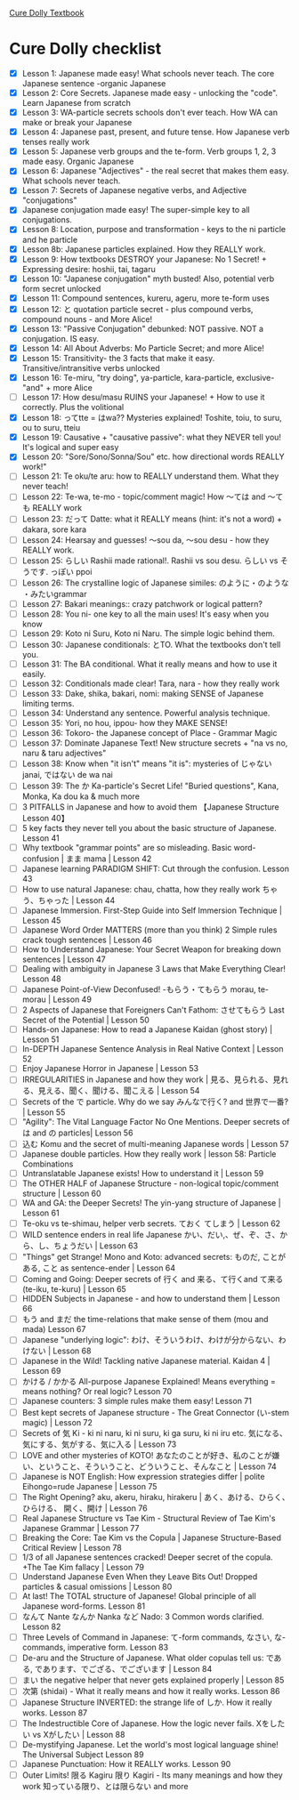 [Cure Dolly Textbook](https://docs.google.com/document/d/1OwVPStFrXRjXvzmrFQUfXpEiPNspYq6JYxA4zDTlhPM/edit)
# Cure Dolly checklist
- [x] Lesson 1: Japanese made easy! What schools never teach. The core Japanese sentence -organic Japanese
- [x] Lesson 2: Core Secrets. Japanese made easy - unlocking the "code". Learn Japanese from scratch
- [x] Lesson 3: WA-particle secrets schools don't ever teach. How WA can make or break your Japanese
- [x] Lesson 4: Japanese past, present, and future tense. How Japanese verb tenses really work
- [x] Lesson 5: Japanese verb groups and the te-form. Verb groups 1, 2, 3 made easy. Organic Japanese
- [x] Lesson 6: Japanese "Adjectives" - the real secret that makes them easy. What schools never teach.
- [x] Lesson 7: Secrets of Japanese negative verbs, and Adjective "conjugations"
- [x] Japanese conjugation made easy! The super-simple key to all conjugations.
- [x] Lesson 8: Location, purpose and transformation - keys to the ni particle and he particle
- [x] Lesson 8b: Japanese particles explained. How they REALLY work.
- [x] Lesson 9: How textbooks DESTROY your Japanese: No 1 Secret! + Expressing desire: hoshii, tai, tagaru
- [x] Lesson 10: "Japanese conjugation" myth busted! Also, potential verb form secret unlocked
- [x] Lesson 11:  Compound sentences, kureru, ageru, more te-form uses
- [x] Lesson 12: と quotation particle secret - plus compound verbs, compound nouns - and More Alice!
- [x] Lesson 13: "Passive Conjugation" debunked: NOT passive. NOT a conjugation. IS easy.
- [x] Lesson 14: All About Adverbs: Mo Particle Secret; and more Alice!
- [x] Lesson 15: Transitivity- the 3 facts that make it easy. Transitive/intransitive verbs unlocked
- [x] Lesson 16: Te-miru, "try doing", ya-particle, kara-particle, exclusive-"and" + more Alice
- [ ] Lesson 17: How desu/masu RUINS your Japanese! + How to use it correctly. Plus the volitional
- [x] Lesson 18: ってtte = はwa?? Mysteries explained! Toshite, toiu, to suru, ou to suru, tteiu
- [x] Lesson 19: Causative + "causative passive": what they NEVER tell you! It's logical and super easy
- [x] Lesson 20:  "Sore/Sono/Sonna/Sou" etc. how directional words REALLY work!"
- [ ] Lesson 21: Te oku/te aru: how to REALLY understand them. What they never teach!
- [ ] Lesson 22: Te-wa, te-mo - topic/comment magic! How 〜ては and 〜ても REALLY work
- [ ] Lesson 23: だって Datte: what it REALLY means (hint: it's not a word) + dakara, sore kara
- [ ] Lesson 24: Hearsay and guesses!  〜sou da, 〜sou desu - how they REALLY work.
- [ ] Lesson 25: らしい Rashii made rational!. Rashii vs sou desu. らしい vs そうです. っぽい ppoi
- [ ] Lesson 26: The crystalline logic of Japanese similes: のように・のような ・みたいgrammar
- [ ] Lesson 27: Bakari meanings:: crazy patchwork or logical pattern?
- [ ] Lesson 28: You ni- one key to all the main uses! It's easy when you know
- [ ] Lesson 29: Koto ni Suru, Koto ni Naru. The simple logic behind them.
- [ ] Lesson 30: Japanese conditionals: とTO. What the textbooks don't tell you.
- [ ] Lesson 31: The BA conditional. What it really means and how to use it easily.
- [ ] Lesson 32: Conditionals made clear!  Tara, nara - how they really work
- [ ] Lesson 33: Dake, shika, bakari, nomi: making SENSE of Japanese limiting terms.
- [ ] Lesson 34: Understand any sentence. Powerful analysis technique.
- [ ] Lesson 35: Yori, no hou, ippou- how they MAKE SENSE!
- [ ] Lesson 36: Tokoro- the Japanese concept of Place - Grammar Magic
- [ ] Lesson 37: Dominate Japanese Text! New structure secrets + "na vs no, naru & taru adjectives"
- [ ] Lesson 38: Know when "it isn't" means "it is": mysteries of じゃない janai, ではない de wa nai
- [ ] Lesson 39: The か Ka-particle's Secret Life! "Buried questions", Kana, Monka, Ka dou ka & much more
- [ ] 3 PITFALLS in Japanese and how to avoid them 【Japanese Structure Lesson 40】
- [ ] 5 key facts they never tell you about the basic structure of Japanese. Lesson 41
- [ ] Why textbook "grammar points" are so misleading. Basic word-confusion | まま mama | Lesson 42
- [ ] Japanese learning PARADIGM SHIFT: Cut through the confusion. Lesson 43
- [ ] How to use natural Japanese: chau, chatta, how they really work  ちゃう、ちゃった | Lesson 44
- [ ] Japanese Immersion. First-Step Guide into Self Immersion Technique | Lesson 45
- [ ] Japanese Word Order MATTERS (more than you think) 2 Simple rules crack tough sentences | Lesson 46
- [ ] How to Understand Japanese: Your Secret Weapon for breaking down sentences | Lesson 47
- [ ] Dealing with ambiguity in Japanese 3 Laws that Make Everything Clear! Lesson 48
- [ ] Japanese Point-of-View Deconfused! -もらう・てもらう morau, te-morau | Lesson 49
- [ ] 2 Aspects of Japanese that Foreigners Can't Fathom: させてもらう Last Secret of the Potential | Lesson 50
- [ ] Hands-on Japanese: How to read a Japanese Kaidan (ghost story) | Lesson 51
- [ ] In-DEPTH Japanese Sentence Analysis in Real Native Context | Lesson 52
- [ ] Enjoy Japanese Horror in Japanese  | Lesson 53
- [ ] IRREGULARITIES in Japanese and how they work | 見る、見られる、見れる、見える、聞く、聞ける、聞こえる | Lesson 54
- [ ] Secrets of the で particle. Why do we say みんなで行く? and 世界で一番? | Lesson 55
- [ ] "Agility": The Vital Language Factor No One Mentions. Deeper secrets of は and の particles| Lesson 56
- [ ] 込む Komu and the secret of multi-meaning Japanese words | Lesson 57
- [ ] Japanese double particles. How they really work | lesson 58: Particle Combinations
- [ ] Untranslatable Japanese exists! How to understand it | Lesson 59
- [ ] The OTHER HALF of Japanese Structure - non-logical topic/comment structure | Lesson 60
- [ ] WA and GA: the Deeper Secrets! The yin-yang structure of Japanese | Lesson 61
- [ ] Te-oku vs te-shimau, helper verb secrets. ておく てしまう | Lesson 62
- [ ] WILD sentence enders in real life Japanese かい、だい,、ぜ、ぞ、さ、から、し、ちょうだい | Lesson 63
- [ ] "Things" get Strange! Mono and Koto: advanced secrets: ものだ, ことがある, こと as sentence-ender | Lesson 64
- [ ] Coming and Going: Deeper secrets of 行く and 来る、て行くand て来る (te-iku, te-kuru) | Lesson 65
- [ ] HIDDEN Subjects in Japanese - and how to understand them | Lesson 66
- [ ] もう and まだ the time-relations that make sense of them (mou and mada) Lesson 67
- [ ] Japanese "underlying logic": わけ、そういうわけ、わけが分からない、わけない | Lesson 68
- [ ] Japanese in the Wild! Tackling native Japanese material. Kaidan 4 | Lesson 69
- [ ] かける / かかる All-purpose Japanese Explained! Means everything = means nothing? Or real logic? Lesson 70
- [ ] Japanese counters: 3 simple rules make them easy! Lesson 71
- [ ] Best kept secrets of Japanese structure - The Great Connector (い-stem magic) | Lesson 72
- [ ] Secrets of 気 Ki - ki ni naru, ki ni suru, ki ga suru, ki ni iru etc. 気になる、気にする、気がする、気に入る | Lesson 73
- [ ] LOVE and other mysteries of KOTO! あなたのことが好き、私のことが嫌い、ということ、そういうこと、どういうこと、そんなこと | Lesson 74
- [ ] Japanese is NOT English: How expression strategies differ | polite Eihongo=rude Japanese | Lesson 75
- [ ] The Right Opening? aku, akeru, hiraku, hirakeru | あく、あける、ひらく、ひらける、 開く、開け | Lesson 76
- [ ] Real Japanese Structure vs Tae Kim - Structural Review of Tae Kim's Japanese Grammar | Lesson 77
- [ ] Breaking the Core: Tae Kim vs the Copula | Japanese Structure-Based Critical Review | Lesson 78
- [ ] 1/3 of all Japanese sentences cracked! Deeper secret of the copula. +The Tae Kim fallacy | Lesson 79
- [ ] Understand Japanese Even When they Leave Bits Out! Dropped particles & casual omissions | Lesson 80
- [ ] At last! The TOTAL structure of Japanese! Global principle of all Japanese word-forms. Lesson 81
- [ ] なんて Nante なんか Nanka など Nado: 3 Common words clarified. Lesson 82
- [ ] Three Levels of Command in Japanese: て-form commands, なさい,  な-commands, imperative form. Lesson 83
- [ ] De-aru and the Structure of Japanese. What older copulas tell us: である, であります、でござる、でございます | Lesson 84
- [ ] まい the negative helper that never gets explained properly | Lesson 85
- [ ] 次第 (shidai) - What it really means and how it really works. Lesson 86
- [ ] Japanese Structure INVERTED: the strange life of しか. How it really works. Lesson 87
- [ ] The Indestructible Core of Japanese. How the logic never fails. Xをしたい vs Xがしたい  | Lesson  88
- [ ] De-mystifying Japanese. Let the world's most logical language shine! The Universal Subject Lesson 89
- [ ] Japanese Punctuation: How it REALLY works. Lesson 90
- [ ] Outer Limits! 限る Kagiru 限り Kagiri -  Its many meanings and how they work 知っている限り、とは限らない and more
